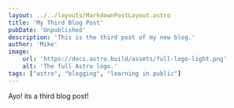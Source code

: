 ```yaml
---
layout: ../../layouts/MarkdownPostLayout.astro
title: 'My Third Blog Post'
pubDate: 'Unpublished'
description: 'This is the third post of my new blog.'
author: 'Mike'
image:
    url: 'https://docs.astro.build/assets/full-logo-light.png'
    alt: 'The full Astro logo.'
tags: ["astro", "blogging", "learning in public"]
---
```

Ayo! its a third blog post!
